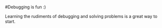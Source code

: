 #Debugging is fun :)
<p>Learning the rudiments of debugging and solving problems is a great way to start.</p>
